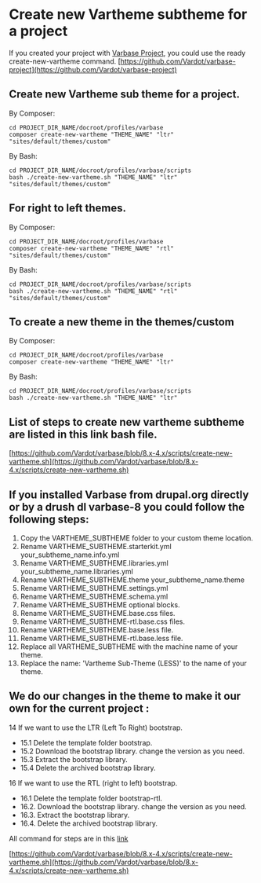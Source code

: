 # Create new Vartheme subtheme for a project

If you created your project with [Varbase Project](https://github.com/Vardot/varbase-project), you could use the ready create-new-vartheme command. [https://github.com/Vardot/varbase-project](https://github.com/Vardot/varbase-project)

## Create new Vartheme sub theme for a project.

By Composer:

```text
cd PROJECT_DIR_NAME/docroot/profiles/varbase
composer create-new-vartheme "THEME_NAME" "ltr" "sites/default/themes/custom"
```

By Bash:

```text
cd PROJECT_DIR_NAME/docroot/profiles/varbase/scripts
bash ./create-new-vartheme.sh "THEME_NAME" "ltr" "sites/default/themes/custom"
```

## For right to left themes.

By Composer:

```text
cd PROJECT_DIR_NAME/docroot/profiles/varbase
composer create-new-vartheme "THEME_NAME" "rtl" "sites/default/themes/custom"
```

By Bash:

```text
cd PROJECT_DIR_NAME/docroot/profiles/varbase/scripts
bash ./create-new-vartheme.sh "THEME_NAME" "rtl" "sites/default/themes/custom"
```

## To create a new theme in the themes/custom

By Composer:

```text
cd PROJECT_DIR_NAME/docroot/profiles/varbase
composer create-new-vartheme "THEME_NAME" "ltr"
```

By Bash:

```text
cd PROJECT_DIR_NAME/docroot/profiles/varbase/scripts
bash ./create-new-vartheme.sh "THEME_NAME" "ltr"
```

## List of steps to create new vartheme subtheme are listed in this link bash file.

[https://github.com/Vardot/varbase/blob/8.x-4.x/scripts/create-new-vartheme.sh](https://github.com/Vardot/varbase/blob/8.x-4.x/scripts/create-new-vartheme.sh)

## If you installed Varbase from drupal.org directly or by a drush dl varbase-8 you could follow the following steps:

1. Copy the VARTHEME\_SUBTHEME folder to your custom theme location.
2. Rename VARTHEME\_SUBTHEME.starterkit.yml your\_subtheme\_name.info.yml
3. Rename VARTHEME\_SUBTHEME.libraries.yml your\_subtheme\_name.libraries.yml
4. Rename VARTHEME\_SUBTHEME.theme your\_subtheme\_name.theme
5. Rename VARTHEME\_SUBTHEME.settings.yml
6. Rename VARTHEME\_SUBTHEME.schema.yml
7. Rename VARTHEME\_SUBTHEME optional blocks.
8. Rename VARTHEME\_SUBTHEME.base.css files.
9. Rename VARTHEME\_SUBTHEME-rtl.base.css files.
10. Rename VARTHEME\_SUBTHEME.base.less file.
11. Rename VARTHEME\_SUBTHEME-rtl.base.less file.
12. Replace all VARTHEME\_SUBTHEME with the machine name of your theme.
13. Replace the name: 'Vartheme Sub-Theme \(LESS\)' to the name of your theme.

## We do our changes in the theme to make it our own for the current project :

14 If we want to use the LTR \(Left To Right\) bootstrap.

* 15.1 Delete the template folder bootstrap.
* 15.2 Download the bootstrap library. change the version as you need.
* 15.3 Extract the bootstrap library.
* 15.4 Delete the archived bootstrap library.

16 If we want to use the RTL \(right to left\) bootstrap.

* 16.1 Delete the template folder bootstrap-rtl.
* 16.2. Download the bootstrap library. change the version as you need.
* 16.3. Extract the bootstrap library.
* 16.4. Delete the archived bootstrap library.

All command for steps are in this [link](https://github.com/Vardot/varbase/blob/8.x-4.x/scripts/create-new-vartheme.sh)

[https://github.com/Vardot/varbase/blob/8.x-4.x/scripts/create-new-vartheme.sh](https://github.com/Vardot/varbase/blob/8.x-4.x/scripts/create-new-vartheme.sh)

